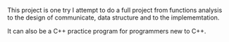 This project is one try I attempt to do a full project from functions analysis to the design of communicate, data structure and to the implememtation.

It can also be a C++ practice program for programmers new to C++.
